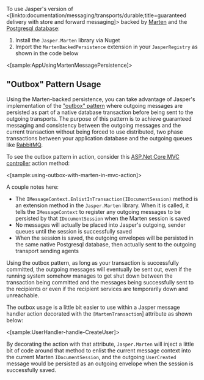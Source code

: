 <!--title:Marten Backed Message Persistence -->

To use Jasper's version of <[linkto:documentation/messaging/transports/durable;title=guaranteed delivery with store and forward messaging]> backed by 
[Marten](https://jasperfx.github.io/marten) and the [Postgresql database](https://www.postgresql.org/):

1. Install the `Jasper.Marten` library via Nuget
1. Import the `MartenBackedPersistence` extension in your `JasperRegistry` as shown in the code below

<[sample:AppUsingMartenMessagePersistence]>

## "Outbox" Pattern Usage

Using the Marten-backed persistence, you can take advantage of Jasper's implementation of the ["outbox" pattern](http://gistlabs.com/2014/05/the-outbox/) where outgoing messages are persisted as part of a native database transaction
before being sent to the outgoing transports. The purpose of this pattern is to achieve guaranteed messaging and consistency
between the outgoing messages and the current transaction without being forced to use distributed, two phase transactions
between your application database and the outgoing queues like [RabbitMQ](https://www.rabbitmq.com/).

To see the outbox pattern in action, consider this [ASP.Net Core MVC controller](https://docs.microsoft.com/en-us/aspnet/core/tutorials/first-mvc-app/adding-controller?view=aspnetcore-2.1) action method:

<[sample:using-outbox-with-marten-in-mvc-action]>

A couple notes here:

* The `IMessageContext.EnlistInTransaction(IDocumentSession)` method is an extension method in the `Jasper.Marten` library. When
  it is called, it tells the `IMessageContext` to register any outgoing messages to be persisted by that `IDocumentSession` when
  the Marten session is saved
* No messages will actually be placed into Jasper's outgoing, sender queues until the session is successfully saved
* When the session is saved, the outgoing envelopes will be persisted in the same native Postgresql database, then actually
  sent to the outgoing transport sending agents

Using the outbox pattern, as long as your transaction is successfully committed, the outgoing messages will eventually be sent out, even
if the running system somehow manages to get shut down between the transaction being committed and the messages being successfully
sent to the recipients or even if the recipient services are temporarily down and unreachable.

The outbox usage is a little bit easier to use within a Jasper message handler action decorated with the `[MartenTransaction`] attribute
as shown below:

<[sample:UserHandler-handle-CreateUser]>

By decorating the action with that attribute, `Jasper.Marten` will inject a little bit of code around that method to enlist the current
message context into the current Marten `IDocumentSession`, and the outgoing `UserCreated` message would be persisted as an outgoing envelope when the session is successfully saved.



